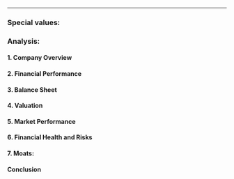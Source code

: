 ***
### Special values:

### Analysis:

#### **1. Company Overview**


#### **2. Financial Performance**


#### **3. Balance Sheet**


#### **4. Valuation**


#### **5. Market Performance**


#### **6. Financial Health and Risks**


#### 7. Moats:


#### **Conclusion**